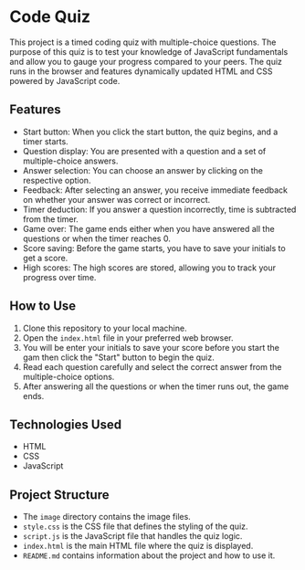 # Code Quiz

This project is a timed coding quiz with multiple-choice questions. The purpose of this quiz is to test your knowledge of JavaScript fundamentals and allow you to gauge your progress compared to your peers. The quiz runs in the browser and features dynamically updated HTML and CSS powered by JavaScript code.

## Features

- Start button: When you click the start button, the quiz begins, and a timer starts.
- Question display: You are presented with a question and a set of multiple-choice answers.
- Answer selection: You can choose an answer by clicking on the respective option.
- Feedback: After selecting an answer, you receive immediate feedback on whether your answer was correct or incorrect.
- Timer deduction: If you answer a question incorrectly, time is subtracted from the timer.
- Game over: The game ends either when you have answered all the questions or when the timer reaches 0.
- Score saving: Before the game starts, you have to save your initials to get a score.
- High scores: The high scores are stored, allowing you to track your progress over time.

## How to Use

1. Clone this repository to your local machine.
2. Open the `index.html` file in your preferred web browser.
3.  You will be enter your initials to save your score before you start the gam then click the "Start" button to begin the quiz.
4. Read each question carefully and select the correct answer from the multiple-choice options.
5. After answering all the questions or when the timer runs out, the game ends.


## Technologies Used

- HTML
- CSS
- JavaScript

## Project Structure

- The `image` directory contains the image files.
- `style.css` is the CSS file that defines the styling of the quiz.
- `script.js` is the JavaScript file that handles the quiz logic.
- `index.html` is the main HTML file where the quiz is displayed.
- `README.md` contains information about the project and how to use it.

